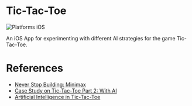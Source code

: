 # Tic-Tac-Toe

![Platforms iOS](https://img.shields.io/badge/platforms-iOS-blue.svg)

An iOS App for experimenting with different AI strategies for the game Tic-Tac-Toe.

# References

- [Never Stop Building: Minimax](http://neverstopbuilding.com/minimax)
- [Case Study on Tic-Tac-Toe Part 2: With AI](http://www3.ntu.edu.sg/home/ehchua/programming/java/javagame_tictactoe_ai.html)
- [Artificial Intelligence in Tic-Tac-Toe](https://www.youtube.com/watch?v=6kFKnB6JtcY)